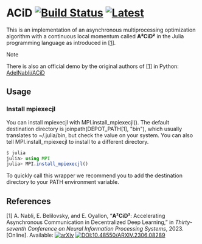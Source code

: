 # ACiD [![Build Status](https://github.com/jakubpeleska/ACiD.jl/actions/workflows/CI.yml/badge.svg?branch=main)](https://github.com/jakubpeleska/ACiD.jl/actions/workflows/CI.yml?query=branch%3Amain) [![Latest](https://img.shields.io/badge/docs-dev-blue.svg)](https://jakubpeleska.github.io/ACiD.jl/dev/)

This is an implementation of an asynchronous multiprocessing optimization algorithm with a continuous local momentum called **A²CiD²** in the Julia programming language as introduced in [[1]].

> [!NOTE]
> There is also an official demo by the original authors of [[1]] in Python: [AdelNabli/ACiD](https://github.com/AdelNabli/ACiD "AdelNabli/ACiD: Implementation of NeurIPS 2023 paper ACiD: Accelerating Asynchronous Communication in Decentralized Deep Learning.")


## Usage
### Install mpiexecjl

You can install mpiexecjl with MPI.install_mpiexecjl(). The default destination directory is joinpath(DEPOT_PATH\[1\], "bin"), which usually translates to ~/.julia/bin, but check the value on your system. You can also tell MPI.install_mpiexecjl to install to a different directory.

```julia
$ julia
julia> using MPI
julia> MPI.install_mpiexecjl()
```
<!--
### Example
```julia
using Flux

using MLUtils

using Metalhead

using Optimisers

using MLDatasets: CIFAR10

using ProgressBars: ProgressBar, update, set_description, set_postfix

using Printf

using ACiD, MPI


model = ResNet(18; pretrain = false, inchannels = 3, nclasses = 10)

model = ACiD.Init(model)

optim = Flux.setup(Flux.Adam(), model.m)

labels = collect(0:9)
batchsize = 128

trainSet = CIFAR10()
trainX = trainSet.features
trainY = Flux.onehotbatch(trainSet.targets, labels)
trainLoader = DataLoader(
    (data = trainX, label = trainY),
    batchsize = batchsize,
    shuffle = true,
)

testSet = CIFAR10(Tx = Float64, split = :test)
testX = testSet.features
testY = Flux.onehotbatch(testSet.targets, labels)
testLoader = DataLoader((testX, testY), batchsize = batchsize, shuffle = true)

comm = MPI.COMM_WORLD
rank = MPI.Comm_rank(comm)

show_output = rank == 0

epochs = 100
for e in 1:epochs
    trainLoss = 0
    trainedSamples = 0
    trainIter = show_output ? ProgressBar(trainLoader) : trainLoader
    for (x, y) in trainIter
        l, gs = Flux.withgradient(model.m) do m
            Flux.logitcrossentropy(m(x), y, agg = sum)
        end
        ACiD.update!(optim, model, gs[1])

        trainedSamples += size(x, 4)
        trainLoss += l
        if show_output
            set_description(trainIter, @sprintf("Epoch %d/%d", e, epochs))
            set_postfix(
                trainIter,
                train_loss = @sprintf("%.4f", trainLoss / trainedSamples)
            )
        end
    end
    trainLoss /= trainedSamples

    testSamples = 0
    testAcc = 0
    testLoss = 0
    for (x, y) in testLoader
        testSamples += size(x, 4)
        out = model.m(x)
        ŷ = Flux.onecold(out, labels)
        yₜ = Flux.onecold(y, labels)
        testAcc += sum(ŷ .== yₜ)
        testLoss += Flux.logitcrossentropy(out, y, agg = sum)
    end

    testAcc /= testSamples
    testLoss /= testSamples

    if show_output
        set_postfix(
            trainIter,
            train_loss = @sprintf("%.4f", trainLoss),
            test_acc = @sprintf("%.4f", testAcc),
            test_loss = @sprintf("%.4f", testLoss)
        )
        update(trainIter, 0, force_print = true)
    end
end
```
-->



To quickly call this wrapper we recommend you to add the destination directory to your PATH environment variable.

## References

\[1\] <span id="[1]">A. Nabli, E. Belilovsky, and E. Oyallon, “**A²CiD²**: Accelerating Asynchronous Communication in Decentralized Deep Learning,” in *Thirty-seventh Conference on Neural Information Processing Systems*, 2023. [Online]. Available: [![arXiv](https://img.shields.io/badge/arXiv-2306.08289-b31b1b.svg)](https://arxiv.org/abs/2306.08289) [![DOI:10.48550/ARXIV.2306.08289](https://img.shields.io/badge/DOI-10.48550/arXiv.2306.08289-b31b1b.svg)](https://doi.org/10.48550/arXiv.2306.08289)</span>

[1]: #[1] "A. Nabli, E. Belilovsky, and E. Oyallon, “A²CiD²: Accelerating Asynchronous Communication in Decentralized Deep Learning,” in Thirty-seventh Conference on Neural Information Processing Systems, 2023."

